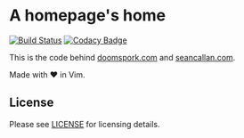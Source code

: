# A homepage's home

[![Build Status](https://travis-ci.org/doomspork/seancallan.com.svg)](https://travis-ci.org/doomspork/seancallan.com) [![Codacy Badge](https://www.codacy.com/project/badge/631f306d917a48da96786ef4303b2070)](https://www.codacy.com/app/seancallan/seancallan-com)

This is the code behind [doomspork.com](http://doomspork.com) and [seancallan.com](http://seancallan.com).

Made with :heart: in Vim.

## License

Please see [LICENSE](https://github.com/doomspork/doomspork.github.io/blob/master/LICENSE) for licensing details.
